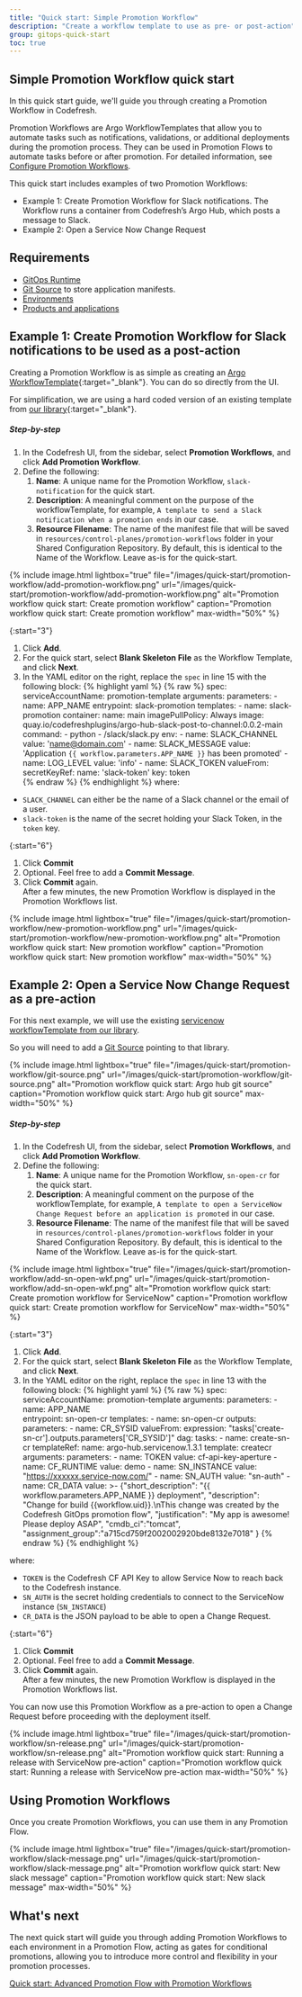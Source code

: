 ```yaml
---
title: "Quick start: Simple Promotion Workflow"
description: "Create a workflow template to use as pre- or post-action"
group: gitops-quick-start
toc: true
---
```


## Simple Promotion Workflow quick start
In this quick start guide, we'll guide you through creating a Promotion Workflow in Codefresh.  

Promotion Workflows are Argo WorkflowTemplates that allow you to automate tasks such as notifications, validations, or additional deployments during the promotion process. They can be used in Promotion Flows to automate tasks before or after promotion.
For detailed information, see [Configure Promotion Workflows]({{site.baseurl}}/docs/promotions/promotion-workflow/).

This quick start includes examples of two Promotion Workflows:
* Example 1: Create Promotion Workflow for Slack notifications. The Workflow runs a container from Codefresh’s Argo Hub, which posts a message to Slack. 
* Example 2: Open a Service Now Change Request




## Requirements
* [GitOps Runtime]({{site.baseurl}}/docs/gitops-quick-start/runtime/)
* [Git Source]({{site.baseurl}}/docs/gitops-quick-start/create-git-source/) to store application manifests.
* [Environments]({{site.baseurl}}/docs/gitops-quick-start/quick-start-gitops-environments/)
* [Products and applications]({{site.baseurl}}/docs/gitops-quick-start/quick-start-gitops-environments/)
<!---* [Shared Configuration Repository]({{site.baseurl}}/docs/installation/gitops/shared-configuration)
  this is where you promotion workflow will be stored (in the `resources/control-planes/promotion-workflows` folder) -->

## Example 1: Create Promotion Workflow for Slack notifications to be used as a post-action

Creating a Promotion Workflow is as simple as creating an [Argo WorkflowTemplate](https://argo-workflows.readthedocs.io/en/latest/workflow-templates/){:target="\_blank"}.
You can do so directly from the UI.

For simplification, we are using a hard coded version of an existing template from [our library](https://github.com/codefresh-io/argo-hub/tree/main/workflows/slack/versions/0.0.2){:target="\_blank"}.

##### Step-by-step

1. In the Codefresh UI, from the sidebar, select **Promotion Workflows**, and click **Add Promotion Workflow**.
1. Define the following:
    1. **Name**: A unique name for the Promotion Workflow, `slack-notification`
    for the quick start.
    1. **Description**: A meaningful comment on the purpose of the workflowTemplate, for example, `A template to send a Slack notification when a promotion ends` in our case.
    1. **Resource Filename**: The name of the manifest file that will be saved in `resources/control-planes/promotion-workflows`
    folder in your Shared Configuration Repository. By default, this is
    identical to the Name of the Workflow. Leave as-is for the
    quick-start.

{% include
	image.html
	lightbox="true"
	file="/images/quick-start/promotion-workflow/add-promotion-workflow.png"
	url="/images/quick-start/promotion-workflow/add-promotion-workflow.png"
	alt="Promotion workflow quick start: Create promotion workflow"
	caption="Promotion workflow quick start: Create promotion workflow"
  max-width="50%"
%}

{:start="3"}
1. Click **Add**.
1. For the quick start, select **Blank Skeleton File** as the Workflow Template,
   and click **Next**.
1. In the YAML editor on the right, replace the `spec` in line 15 with the
   following block:
   {% highlight yaml %}
    {% raw %}
    spec:
      serviceAccountName: promotion-template
      arguments:
        parameters:
          - name: APP_NAME
      entrypoint: slack-promotion
      templates:
        - name: slack-promotion
          container:
            name: main
            imagePullPolicy: Always
            image: quay.io/codefreshplugins/argo-hub-slack-post-to-channel:0.0.2-main
            command:
              - python
              - /slack/slack.py
            env:
              - name: SLACK_CHANNEL
                value: 'name@domain.com'
              - name: SLACK_MESSAGE
                value: 'Application `{{ workflow.parameters.APP_NAME }}` has been promoted'
              - name: LOG_LEVEL
                value: 'info'
              - name: SLACK_TOKEN
                valueFrom:
                  secretKeyRef:
                    name: 'slack-token'
                    key: token          
{% endraw %}
{% endhighlight %}
  where:  
  * `SLACK_CHANNEL` can either be the name of a Slack channel or the email of a user.
  * `slack-token` is the name of the secret holding your Slack Token, in the `token` key.


{:start="6"}
1. Click **Commit**
1. Optional. Feel free to add a **Commit Message**.
1. Click **Commit** again.  
   After a few minutes, the new Promotion Workflow is displayed in the Promotion Workflows list.

{% include
	image.html
	lightbox="true"
	file="/images/quick-start/promotion-workflow/new-promotion-workflow.png"
	url="/images/quick-start/promotion-workflow/new-promotion-workflow.png"
	alt="Promotion workflow quick start: New promotion workflow"
	caption="Promotion workflow quick start: New promotion workflow"
 max-width="50%"
%}



## Example 2: Open a Service Now Change Request as a pre-action

For this next example, we will use the existing [servicenow workflowTemplate from our library](https://github.com/codefresh-io/argo-hub/tree/main/workflows/servicenow/versions/1.3.1).

So you will need to add a [Git Source]({{site.baseurl}}/docs/gitops-quick-start/create-git-source/) pointing to that library.

  {% include 
	image.html 
	lightbox="true" 
	file="/images/quick-start/promotion-workflow/git-source.png" 
	url="/images/quick-start/promotion-workflow/git-source.png" 
	alt="Promotion workflow quick start: Argo hub git source" 
	caption="Promotion workflow quick start: Argo hub git source"
    max-width="50%" 
%}



##### Step-by-step
1. In the Codefresh UI, from the sidebar, select **Promotion Workflows**, and click **Add Promotion Workflow**.
1. Define the following:
    1. **Name**: A unique name for the Promotion Workflow, `sn-open-cr`
    for the quick start.
    1. **Description**: A meaningful comment on the purpose of the workflowTemplate, for example, `A template to open a ServiceNow Change Request before an application is promoted` in our case.
    1. **Resource Filename**: The name of the manifest file that will be saved in `resources/control-planes/promotion-workflows`
    folder in your Shared Configuration Repository. By default, this is
    identical to the Name of the Workflow. Leave as-is for the
    quick-start.

  {% include 
	image.html 
	lightbox="true" 
	file="/images/quick-start/promotion-workflow/add-sn-open-wkf.png" 
	url="/images/quick-start/promotion-workflow/add-sn-open-wkf.png" 
	alt="Promotion workflow quick start: Create promotion workflow for ServiceNow" 
	caption="Promotion workflow quick start: Create promotion workflow for ServiceNow"
    max-width="50%" 
%}


{:start="3"}
1. Click **Add**.
1. For the quick start, select **Blank Skeleton File** as the Workflow Template,
   and click **Next**.
1. In the YAML editor on the right, replace the `spec` in line 13 with the
   following block:
   {% highlight yaml %}
  {% raw %}
   spec:
     serviceAccountName: promotion-template
     arguments:
       parameters:
         - name: APP_NAME   
       entrypoint: sn-open-cr
       templates:
       - name: sn-open-cr
         outputs:
           parameters:
           - name: CR_SYSID
             valueFrom:
               expression: "tasks['create-sn-cr'].outputs.parameters['CR_SYSID']"
         dag:
           tasks:
             - name: create-sn-cr
               templateRef:
                 name: argo-hub.servicenow.1.3.1
                 template: createcr
               arguments:
                 parameters:
                 - name: TOKEN
                   value: cf-api-key-aperture
                 - name: CF_RUNTIME
                   value: demo
                 - name: SN_INSTANCE
                   value: "https://xxxxxx.service-now.com/"
                 - name: SN_AUTH
                   value: "sn-auth"
                 - name: CR_DATA
                   value: >-
                     {"short_description": "{{ workflow.parameters.APP_NAME }} deployment",
                     "description": "Change for build {{workflow.uid}}.\nThis change was created by the Codefresh GitOps promotion flow",
                     "justification": "My app is awesome! Please deploy ASAP",
                     "cmdb_ci":"tomcat", "assignment_group":"a715cd759f2002002920bde8132e7018"
                     }
{% endraw %}
{% endhighlight %}

where:
* `TOKEN` is the Codefresh CF API Key to allow Service Now to reach back to the Codefresh instance.
* `SN_AUTH` is the secret holding credentials to connect to the ServiceNow instance (`SN_INSTANCE`)
* `CR_DATA` is the JSON payload to be able to open a Change Request.

{:start="6"}
1. Click **Commit**
1. Optional. Feel free to add a **Commit Message**.
1. Click **Commit** again.  
   After a few minutes, the new Promotion Workflow is displayed in the Promotion Workflows list.

You can now use this Promotion Workflow as a pre-action to open a Change Request before proceeding with the deployment itself.

{% include
	image.html
	lightbox="true"
	file="/images/quick-start/promotion-workflow/sn-release.png"
	url="/images/quick-start/promotion-workflow/sn-release.png"
	alt="Promotion workflow quick start: Running a release with ServiceNow pre-action"
	caption="Promotion workflow quick start: Running a release with ServiceNow pre-action
  max-width="50%"
%}

## Using Promotion Workflows
Once you create Promotion Workflows, you can use them in any Promotion Flow.

{% include
	image.html
	lightbox="true"
	file="/images/quick-start/promotion-workflow/slack-message.png"
	url="/images/quick-start/promotion-workflow/slack-message.png"
	alt="Promotion workflow quick start: New slack message"
	caption="Promotion workflow quick start: New slack message"
 max-width="50%"
%}

## What's next
The next quick start will guide you through adding Promotion Workflows to each environment in a Promotion Flow, acting as gates for conditional promotions, allowing you to introduce more control and flexibility in your promotion processes.

[Quick start: Advanced Promotion Flow with Promotion Workflows]({{site.baseurl}}/docs/gitops-quick-start/policy-multi-env-promotion/)
